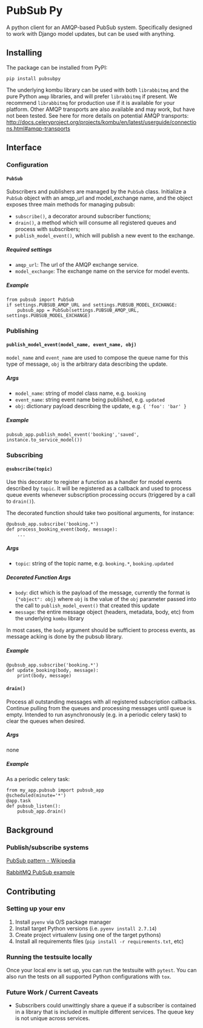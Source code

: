 # PubSub Py

A python client for an AMQP-based PubSub system. Specifically designed to work with Django model updates, but can be used with anything.

## Installing

The package can be installed from PyPI:
```
pip install pubsubpy
```

The underlying kombu library can be used with both `librabbitmq` and the pure Python `amqp` libraries, and will prefer `librabbitmq` if present. We recommend `librabbitmq` for production use if it is available for your platform. Other AMQP transports are also available and may work, but have not been tested. See here for more details on potential AMQP transports: http://docs.celeryproject.org/projects/kombu/en/latest/userguide/connections.html#amqp-transports

## Interface

### Configuration

#### `PubSub`

Subscribers and publishers are managed by the `PubSub` class. Initialize a `PubSub` object with an amqp_url and model_exchange name, and the object exposes three main methods for managing pubsub:

- `subscribe()`, a decorator around subscriber functions;
- `drain()`, a method which will consume all registered queues and process with subscribers;
- `publish_model_event()`, which will publish a new event to the exchange.

##### Required settings
* `amqp_url`: The url of the AMQP exchange service.
* `model_exchange`: The exchange name on the service for model events.

##### Example
```
from pubsub import PubSub
if settings.PUBSUB_AMQP_URL and settings.PUBSUB_MODEL_EXCHANGE:
	pubsub_app = PubSub(settings.PUBSUB_AMQP_URL, settings.PUBSUB_MODEL_EXCHANGE)
```

### Publishing

#### `publish_model_event(model_name, event_name, obj)`

`model_name` and `event_name` are used to compose the queue name for this type of message, `obj` is the arbitrary data describing the update.

##### Args
* `model_name`: string of model class name, e.g. `booking`
* `event_name`: string event name being published, e.g. `updated`
* `obj`: dictionary payload describing the update, e.g. `{ 'foo': 'bar' }`

##### Example
```
pubsub_app.publish_model_event('booking','saved', instance.to_service_model())
```

### Subscribing

#### `@subscribe(topic)`

Use this decorator to register a function as a handler for model events described by `topic`. It will be registered as a callback and used to process queue events whenever subscription processing occurs (triggered by a call to `drain()`).

The decorated function should take two positional arguments, for instance:
```
@pubsub_app.subscribe('booking.*')
def process_booking_event(body, message):
    ...
```

##### Args
* `topic`: string of the topic name, e.g. `booking.*`, `booking.updated`

##### Decorated Function Args
* `body`: dict which is the payload of the message, currently the format is `{"object": obj}` where `obj` is the value of the `obj` parameter passed into the call to `publish_model_event()` that created this update
* `message`: the entire message object (headers, metadata, body, etc) from the underlying `kombu` library

In most cases, the `body` argument should be sufficient to process events, as message acking is done by the pubsub library.

##### Example
```
@pubsub_app.subscribe('booking.*')
def update_booking(body, message):
    print(body, message)
```

#### `drain()`

Process all outstanding messages with all registered subscription callbacks. Continue pulling from the queues and processing messages until queue is empty. Intended to run asynchronously (e.g. in a periodic celery task) to clear the queues when desired.

##### Args
none

##### Example
As a periodic celery task:
```
from my_app.pubsub import pubsub_app
@scheduled(minute='*')
@app.task
def pubsub_listen():
    pubsub_app.drain()
```

## Background

### Publish/subscribe systems

[PubSub pattern - Wikipedia](https://en.wikipedia.org/wiki/Publish%E2%80%93subscribe_pattern)

[RabbitMQ PubSub example](https://www.rabbitmq.com/tutorials/tutorial-three-python.html)

## Contributing

### Setting up your env

1. Install `pyenv` via O/S package manager
1. Install target Python versions (i.e. `pyenv install 2.7.14`)
1. Create project virtualenv (using one of the target pythons)
1. Install all requirements files (`pip install -r requirements.txt`, etc)

### Running the testsuite locally

Once your local env is set up, you can run the testsuite with `pytest`.
You can also run the tests on all supported Python configurations with `tox`.

### Future Work / Current Caveats

* Subscribers could unwittingly share a queue if a subscriber is contained in a library that is included in multiple different services. The queue key is not unique across services.
